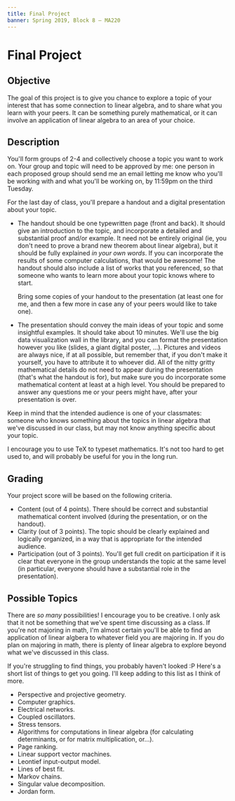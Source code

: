 ```yaml
---
title: Final Project
banner: Spring 2019, Block 8 — MA220
---
```


# Final Project

## Objective

The goal of this project is to give you chance to explore a topic of your interest that has some connection to linear algebra, and to share what you learn with your peers. It can be something purely mathematical, or it can involve an application of linear algebra to an area of your choice.

## Description

You'll form groups of 2-4 and collectively choose a topic you want to work on. Your group and topic will need to be approved by me: one person in each proposed group should send me an email letting me know who you'll be working with and what you'll be working on, by 11:59pm on the third Tuesday.

For the last day of class, you'll prepare a handout and a digital presentation about your topic.

* The handout should be one typewritten page (front and back). It should give an introduction to the topic, and incorporate a detailed and substantial proof and/or example. It need not be entirely original (ie, you don't need to prove a brand new theorem about linear algebra), but it should be fully explained *in your own words*. If you can incorporate the results of some computer calculations, that would be awesome! The handout should also include a list of works that you referenced, so that someone who wants to learn more about your topic knows where to start.

    Bring some copies of your handout to the presentation (at least one for me, and then a few more in case any of your peers would like to take one).

* The presentation should convey the main ideas of your topic and some insightful examples. It should take about 10 minutes. We'll use the big data visualization wall in the library, and you can format the presentation however you like (slides, a giant digital poster, ...). Pictures and videos are always nice, if at all possible, but remember that, if you don't make it yourself, you have to attribute it to whoever did. All of the nitty gritty mathematical details do not need to appear during the presentation (that's what the handout is for), but make sure you do incorporate some mathematical content at least at a high level. You should be prepared to answer any questions me or your peers might have, after your presentation is over.

Keep in mind that the intended audience is one of your classmates: someone who knows something about the topics in linear algebra that we've discussed in our class, but may not know anything specific about your topic.

I encourage you to use TeX to typeset mathematics. It's not too hard to get used to, and will probably be useful for you in the long run.

## Grading

Your project score will be based on the following criteria.

* Content (out of 4 points). There should be correct and substantial mathematical content involved (during the presentation, or on the handout).
* Clarity (out of 3 points). The topic should be clearly explained and logically organized, in a way that is appropriate for the intended audience.
* Participation (out of 3 points). You'll get full credit on participation if it is clear that everyone in the group understands the topic at the same level (in particular, everyone should have a substantial role in the presentation).

## Possible Topics

There are *so many* possibilities! I encourage you to be creative. I only ask that it not be something that we've spent time discussing as a class. If you're not majoring in math, I'm almost certain you'll be able to find an application of linear algbera to whatever field you are majoring in. If you do plan on majoring in math, there is plenty of linear algebra to explore beyond what we've discussed in this class.

If you're struggling to find things, you probably haven't looked :P Here's a short list of things to get you going. I'll keep adding to this list as I think of more.

* Perspective and projective geometry.
* Computer graphics.
* Electrical networks.
* Coupled oscillators.
* Stress tensors.
* Algorithms for computations in linear algebra (for calculating determinants, or for matrix multiplication, or...).
* Page ranking.
* Linear support vector machines.
* Leontief input-output model.
* Lines of best fit.
* Markov chains.
* Singular value decomposition.
* Jordan form.

